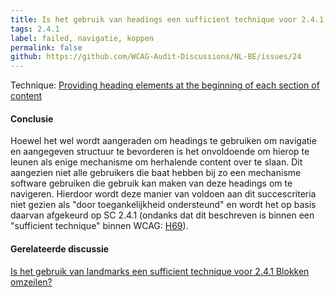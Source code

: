```yaml
---
title: Is het gebruik van headings een sufficient technique voor 2.4.1 Blokken omzeilen?
tags: 2.4.1
label: failed, navigatie, koppen
permalink: false
github: https://github.com/WCAG-Audit-Discussions/NL-BE/issues/24
---
```


Technique: [Providing heading elements at the beginning of each section of content](https://www.w3.org/WAI/WCAG21/Techniques/html/H69)

#### Conclusie
Hoewel het wel wordt aangeraden om headings te gebruiken om navigatie en aangegeven structuur te bevorderen is het onvoldoende om hierop te leunen als enige mechanisme om herhalende content over te slaan. Dit aangezien niet alle gebruikers die baat hebben bij zo een mechanisme software gebruiken die gebruik kan maken van deze headings om te navigeren. Hierdoor wordt deze manier van voldoen aan dit succescriteria niet gezien als "door toegankelijkheid ondersteund" en wordt het op basis daarvan afgekeurd op SC 2.4.1 (ondanks dat dit beschreven is binnen een "sufficient technique" binnen WCAG: [H69](https://www.w3.org/WAI/WCAG21/Techniques/html/H69)).

#### Gerelateerde discussie
[Is het gebruik van landmarks een sufficient technique voor 2.4.1 Blokken omzeilen?](https://wcag-audit-discussions.github.io/NL-BE/sc/2.4.1/#is-het-gebruik-van-landmarks-een-sufficient-technique-voor-2-4-1-blokken-omzeilen)
